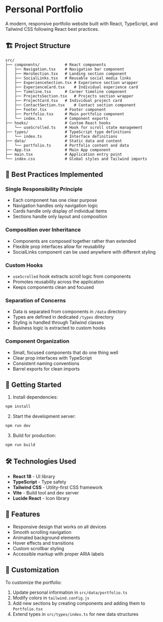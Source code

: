 # Personal Portfolio

A modern, responsive portfolio website built with React, TypeScript, and Tailwind CSS following React best practices.

## 🏗️ Project Structure

```
src/
├── components/           # React components
│   ├── Navigation.tsx    # Navigation bar component
│   ├── HeroSection.tsx   # Landing section component
│   ├── SocialLinks.tsx   # Reusable social media links
│   ├── ExperienceSection.tsx # Experience section wrapper
│   ├── ExperienceCard.tsx    # Individual experience card
│   ├── Timeline.tsx      # Career timeline component
│   ├── ProjectsSection.tsx   # Projects section wrapper
│   ├── ProjectCard.tsx   # Individual project card
│   ├── ContactSection.tsx    # Contact section component
│   ├── Footer.tsx        # Footer component
│   ├── Portfolio.tsx     # Main portfolio component
│   └── index.ts          # Component exports
├── hooks/                # Custom React hooks
│   └── useScrolled.ts    # Hook for scroll state management
├── types/                # TypeScript type definitions
│   └── index.ts          # Interface definitions
├── data/                 # Static data and content
│   └── portfolio.ts      # Portfolio content and data
├── App.tsx               # Main App component
├── main.tsx              # Application entry point
└── index.css             # Global styles and Tailwind imports
```

## 🎯 Best Practices Implemented

### Single Responsibility Principle
- Each component has one clear purpose
- Navigation handles only navigation logic
- Cards handle only display of individual items
- Sections handle only layout and composition

### Composition over Inheritance
- Components are composed together rather than extended
- Flexible prop interfaces allow for reusability
- SocialLinks component can be used anywhere with different styling

### Custom Hooks
- `useScrolled` hook extracts scroll logic from components
- Promotes reusability across the application
- Keeps components clean and focused

### Separation of Concerns
- Data is separated from components in `/data` directory
- Types are defined in dedicated `/types` directory
- Styling is handled through Tailwind classes
- Business logic is extracted to custom hooks

### Component Organization
- Small, focused components that do one thing well
- Clear prop interfaces with TypeScript
- Consistent naming conventions
- Barrel exports for clean imports

## 🚀 Getting Started

1. Install dependencies:
```bash
npm install
```

2. Start the development server:
```bash
npm run dev
```

3. Build for production:
```bash
npm run build
```

## 🛠️ Technologies Used

- **React 18** - UI library
- **TypeScript** - Type safety
- **Tailwind CSS** - Utility-first CSS framework
- **Vite** - Build tool and dev server
- **Lucide React** - Icon library

## 📱 Features

- Responsive design that works on all devices
- Smooth scrolling navigation
- Animated background elements
- Hover effects and transitions
- Custom scrollbar styling
- Accessible markup with proper ARIA labels

## 🎨 Customization

To customize the portfolio:

1. Update personal information in `src/data/portfolio.ts`
2. Modify colors in `tailwind.config.js`
3. Add new sections by creating components and adding them to `Portfolio.tsx`
4. Extend types in `src/types/index.ts` for new data structures 